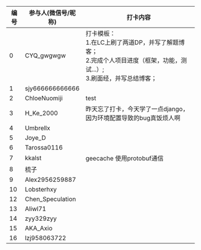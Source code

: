 | 编号 | 参与人(微信号/昵称) | 打卡内容                                                                                                                      |
| ---- | ------------------- | ----------------------------------------------------------------------------------------------------------------------------- |
| 0    | CYQ_gwgwgw          | 打卡模板： <br>1.在LC上刷了两道DP，并写了解题博客；<br>2.完成个人项目进度（框架，功能，测试...）;<br>3.刷面经，并写总结博客； |
| 1    | sjy666666666666     |                                                                                                                               |
| 2    | ChloeNuomiji        |test                                                                                                                               |
| 3    | H_Ke_2000           |昨天忘了打卡，今天学了一点django，因为环境配置导致的bug真饭烦人啊
| 4    | Umbrellx            |                                                                                                                               |
| 5    | Joye_D              |                                                                                                                               |
| 6    | Tarossa0116         |                                                                                                                               |
| 7    | kkalst              |  geecache 使用protobuf通信                                                                                                                             |
| 8    | 梳子                |                                                                                                                               |
| 9    | Alex2956259887      |                                                                                                                               |
| 10   | Lobsterhxy          |                                                                                                                               |
| 12   | Chen_Speculation    |                                                                                                                               |
| 13   | Aliwl71             |                                                                                                                               |
| 14   | zyy329zyy           |                                                                                                                               |
| 15   | AKA_Axio            |                                                                                                                               |  |
| 16   | lzj958063722        |                                                                                                                               |
